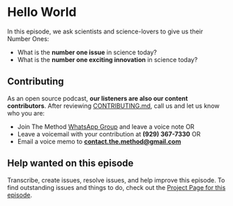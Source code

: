 # Hello World

In this episode, we ask scientists and science-lovers to give us their Number Ones:
* What is the **number one issue** in science today?
* What is the **number one exciting innovation** in science today?

## Contributing

As an open source podcast, **our listeners are also our content contributors**. After reviewing [CONTRIBUTING.md](CONTRIBUTING.md), call us and let us know who you are: 

* Join The Method [WhatsApp Group](https://chat.whatsapp.com/KyvDv4sqc3cHP4enDydZI1) and leave a voice note OR
* Leave a voicemail with your contribution at **(929) 367-7330** OR
* Email a voice memo to **contact.the.method@gmail.com**

## Help wanted on this episode

Transcribe, create issues, resolve issues, and help improve this episode. To find outstanding issues and things to do, check out the [Project Page for this episode](https://github.com/the-method/podcast/projects/1).
